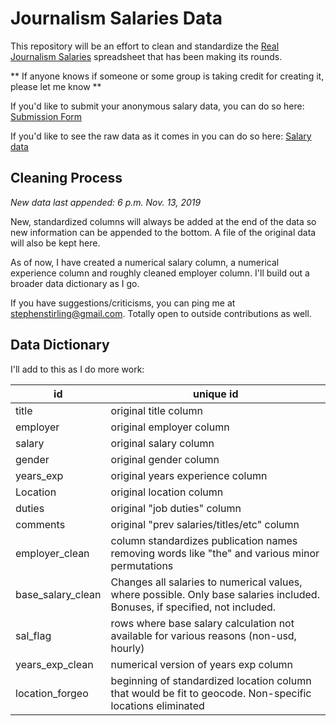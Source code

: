 # Journalism Salaries Data

This repository will be an effort to clean and standardize the [Real Journalism Salaries](https://www.cjr.org/cjr_outbox/google-doc-journalism-media-pay.php) spreadsheet that has been making its rounds.  

** If anyone knows if someone or some group is taking credit for creating it, please let me know ** 

If you'd like to submit your anonymous salary data, you can do so here: [Submission Form](https://docs.google.com/forms/d/e/1FAIpQLScws3_GjSHH7LGPdm7r82u1Nj5apstZHD5fiMu6zL_UO9gqRw/viewform)

If you'd like to see the raw data as it comes in you can do so here: [Salary data](https://docs.google.com/forms/d/e/1FAIpQLScws3_GjSHH7LGPdm7r82u1Nj5apstZHD5fiMu6zL_UO9gqRw/viewform)

## Cleaning Process

*New data last appended: 6 p.m. Nov. 13, 2019* 

New, standardized columns will always be added at the end of the data so new information can be appended to the bottom. A file of the original data will also be kept here. 

As of now, I have created a numerical salary column, a numerical experience column and roughly cleaned employer column. I'll build out a broader data dictionary as I go.  

If you have suggestions/criticisms, you can ping me at stephenstirling@gmail.com.  Totally open to outside contributions as well.     

## Data Dictionary 

I'll add to this as I do more work:

| id                | unique id                                                                                                                   |
|-------------------|-----------------------------------------------------------------------------------------------------------------------------|
| title             | original title column                                                                                                       |
| employer          | original employer column                                                                                                    |
| salary            | original salary column                                                                                                      |
| gender            | original gender column                                                                                                      |
| years_exp         | original years experience column                                                                                            |
| Location          | original location column                                                                                                    |
| duties            | original "job duties" column                                                                                                |
| comments          | original "prev salaries/titles/etc" column                                                                                  |
| employer_clean    | column standardizes publication names removing words like "the" and various minor permutations                              |
| base_salary_clean | Changes all salaries to numerical values, where possible. Only base salaries included. Bonuses, if specified, not included. |
| sal_flag          | rows where base salary calculation not available for various reasons (non-usd, hourly)                                      |
| years_exp_clean   | numerical version of years exp column                                                                                       |
| location_forgeo   | beginning of standardized location column that would be fit to geocode. Non-specific locations eliminated                   |